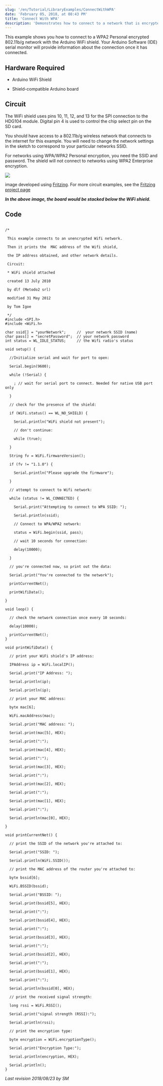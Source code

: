 ```yaml
---
slug: '/en/Tutorial/LibraryExamples/ConnectWithWPA'
date: 'February 05, 2018, at 08:43 PM'
title: 'Connect With WPA'
description: 'Demonstrates how to connect to a network that is encrypted with WPA2 Personal.'
---
```


This example shows you how to connect to a WPA2 Personal encrypted 802.11b/g network with the Arduino WiFi shield.   Your Arduino Software (IDE) serial monitor will provide information about the connection once it has connected.

## Hardware Required

- Arduino WiFi Shield

- Shield-compatible Arduino board

## Circuit

The WiFi shield uses pins 10, 11, 12, and 13 for the SPI connection to the HDG104 module. Digital pin 4 is used to control the chip select pin on the SD card.

You should have access to a 802.11b/g wireless network that connects to the internet for this example. You will need to change the network settings in the sketch to correspond to your particular networks SSID.

For networks using WPA/WPA2 Personal encryption, you need the SSID and password. The shield will not connect to networks using WPA2 Enterprise encryption.

![](assets/WiFiShield_bb.png)

image developed using [Fritzing](http://www.fritzing.org). For more circuit examples, see the [Fritzing project page](http://fritzing.org/projects/)

***In the above image, the board would be stacked below the WiFi shield.***

## Code

```arduino

/*

 This example connects to an unencrypted Wifi network.

 Then it prints the  MAC address of the Wifi shield,

 the IP address obtained, and other network details.

 Circuit:

 * WiFi shield attached

 created 13 July 2010

 by dlf (Metodo2 srl)

 modified 31 May 2012

 by Tom Igoe

 */
#include <SPI.h>
#include <WiFi.h>

char ssid[] = "yourNetwork";     //  your network SSID (name)
char pass[] = "secretPassword";  // your network password
int status = WL_IDLE_STATUS;     // the Wifi radio's status

void setup() {

  //Initialize serial and wait for port to open:

  Serial.begin(9600);

  while (!Serial) {

    ; // wait for serial port to connect. Needed for native USB port only

  }

  // check for the presence of the shield:

  if (WiFi.status() == WL_NO_SHIELD) {

    Serial.println("WiFi shield not present");

    // don't continue:

    while (true);

  }

  String fv = WiFi.firmwareVersion();

  if (fv != "1.1.0") {

    Serial.println("Please upgrade the firmware");

  }

  // attempt to connect to Wifi network:

  while (status != WL_CONNECTED) {

    Serial.print("Attempting to connect to WPA SSID: ");

    Serial.println(ssid);

    // Connect to WPA/WPA2 network:

    status = WiFi.begin(ssid, pass);

    // wait 10 seconds for connection:

    delay(10000);

  }

  // you're connected now, so print out the data:

  Serial.print("You're connected to the network");

  printCurrentNet();

  printWifiData();

}

void loop() {

  // check the network connection once every 10 seconds:

  delay(10000);

  printCurrentNet();
}

void printWifiData() {

  // print your WiFi shield's IP address:

  IPAddress ip = WiFi.localIP();

  Serial.print("IP Address: ");

  Serial.println(ip);

  Serial.println(ip);

  // print your MAC address:

  byte mac[6];

  WiFi.macAddress(mac);

  Serial.print("MAC address: ");

  Serial.print(mac[5], HEX);

  Serial.print(":");

  Serial.print(mac[4], HEX);

  Serial.print(":");

  Serial.print(mac[3], HEX);

  Serial.print(":");

  Serial.print(mac[2], HEX);

  Serial.print(":");

  Serial.print(mac[1], HEX);

  Serial.print(":");

  Serial.println(mac[0], HEX);

}

void printCurrentNet() {

  // print the SSID of the network you're attached to:

  Serial.print("SSID: ");

  Serial.println(WiFi.SSID());

  // print the MAC address of the router you're attached to:

  byte bssid[6];

  WiFi.BSSID(bssid);

  Serial.print("BSSID: ");

  Serial.print(bssid[5], HEX);

  Serial.print(":");

  Serial.print(bssid[4], HEX);

  Serial.print(":");

  Serial.print(bssid[3], HEX);

  Serial.print(":");

  Serial.print(bssid[2], HEX);

  Serial.print(":");

  Serial.print(bssid[1], HEX);

  Serial.print(":");

  Serial.println(bssid[0], HEX);

  // print the received signal strength:

  long rssi = WiFi.RSSI();

  Serial.print("signal strength (RSSI):");

  Serial.println(rssi);

  // print the encryption type:

  byte encryption = WiFi.encryptionType();

  Serial.print("Encryption Type:");

  Serial.println(encryption, HEX);

  Serial.println();
}
```


*Last revision 2018/08/23 by SM*
